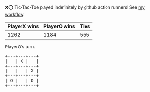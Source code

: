 :x::o: Tic-Tac-Toe played indefinitely by github action runners! See [my workflow](.github/workflows/play.yaml).

|PlayerX wins|PlayerO wins|Ties|
|-|-|-|
|1262|1184|555|

PlayerO's turn.

<pre>
+---+---+---+
|   | X |   |
+---+---+---+
|   |   | X |
+---+---+---+
| O |   | O |
+---+---+---+
</pre>